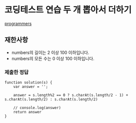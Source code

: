 # 코딩테스트 연습 두 개 뽑아서 더하기

[programmers](https://programmers.co.kr/learn/courses/30/lessons/68644)

## 재한사항
- numbers의 길이는 2 이상 100 이하입니다.
- numbers의 모든 수는 0 이상 100 이하입니다.


### 제출한 정답
```
function solution(s) {
    var answer = '';

    answer = s.length%2 == 0 ? s.charAt(s.length/2 - 1) + s.charAt(s.length/2) : s.charAt(s.length/2)

    // console.log(answer)
    return answer
}
```